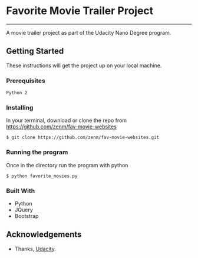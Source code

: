 # Favorite Movie Trailer Project
----
A movie trailer project as part of the Udacity Nano Degree program.

## Getting Started

These instructions will get the project up on your local machine.

### Prerequisites
```
Python 2
```
### Installing

In your terminal, download or clone the repo from https://github.com/zenm/fav-movie-websites
```
$ git clone https://github.com/zenm/fav-movie-websites.git
```
### Running the program
Once in the directory run the program with python
```
$ python favorite_movies.py
```

### Built With
* Python
* JQuery
* Bootstrap

## Acknowledgements

* Thanks, [Udacity](https://www.udacity.com/).
